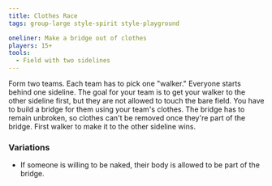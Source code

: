 ```yaml
---
title: Clothes Race
tags: group-large style-spirit style-playground

oneliner: Make a bridge out of clothes
players: 15+
tools:
  - Field with two sidelines
---
```

Form two teams. Each team has to pick one "walker." Everyone starts behind one sideline. The goal for your team is to get your walker to the other sideline first, but they are not allowed to touch the bare field. You have to build a bridge for them using your team's clothes. The bridge has to remain unbroken, so clothes can't be removed once they're part of the bridge. First walker to make it to the other sideline wins.

### Variations
* If someone is willing to be naked, their body is allowed to be part of the bridge.
